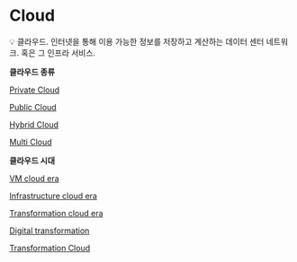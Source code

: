 # Cloud

<aside>
💡 클라우드.
인터넷을 통해 이용 가능한 정보를 저장하고 계산하는 데이터 센터 네트워크. 혹은 그 인프라 서비스.

</aside>

**클라우드 종류**

[Private Cloud](Cloud%20291f3613d069497883659eadb0095f33/Private%20Cloud%20df36c371e74d4ca9ab2822ba6a5b5e95.md)

[Public Cloud](Cloud%20291f3613d069497883659eadb0095f33/Public%20Cloud%2041063910b2d3438bae3cd669e3192d47.md)

[Hybrid Cloud](Cloud%20291f3613d069497883659eadb0095f33/Hybrid%20Cloud%2010e7c4be5b50464ca28c3c51f00299e8.md)

[Multi Cloud](Cloud%20291f3613d069497883659eadb0095f33/Multi%20Cloud%20060bd59158024fbfbf9567ca79399645.md)

**클라우드 시대**

[VM cloud era](Cloud%20291f3613d069497883659eadb0095f33/VM%20cloud%20era%20ecf93d1579e84b89abfdcc06ff1ce011.md)

[Infrastructure cloud era](Cloud%20291f3613d069497883659eadb0095f33/Infrastructure%20cloud%20era%20d1c38c8048d9447e80524abfc2ecd20e.md)

[Transformation cloud era](Cloud%20291f3613d069497883659eadb0095f33/Transformation%20cloud%20era%20a52dfc1d072b4133bf3c773225591662.md)

[Digital transformation](Cloud%20291f3613d069497883659eadb0095f33/Digital%20transformation%209745132040bd4ec088acf3faf75ead0f.md)

[Transformation Cloud](Cloud%20291f3613d069497883659eadb0095f33/Transformation%20Cloud%20412bb90fd29b4faa88b97b6695339937.md)